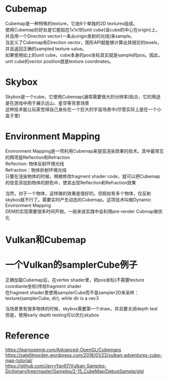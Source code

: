 # Cubemap
Cubemap是一种特殊的texture，它由6个单独的2D textures组成。  
使用Cubemap的好处是它能贴在1x1x1的unit cube(该cube的中心在origin)上，并且用一个Direction vector(一条从origin发射的光线)来sample。  
当定义了Cubemap和Direction vector，图形API就能够计算出其相交的texels，并且返回正确的sampled texture value。  
如果使用如上的unit cube，cube本身的pos坐标其实就是sample的pos。因此，unit cube的vector position就是texture coordinates。  


# Skybox
Skybox是一个cube，它使用Cubemap(通常需要很大的分辨率)贴合，它的用途是在游戏中用于展示远山、星空等背景场景  
这种技术能让玩家觉得自己身处在一个巨大的宇宙场景中(尽管实际上是在一个小盒子里)  


# Environment Mapping
Environment Mapping是一项利用Cubemap来提高渲染效果的技术。其中最常见的两项是Reflection和Refraction  
Reflection: 物体反射环境光线  
Refraction：物体折射环境光线  
只要在渲染物体的时候，稍微修改fragment shader code，就可以把Cubemap的信息添加到物体的颜色中，使其出现Reflection和Refraction效果  

当然，对于一个物体，这样做的效果是很好的。但假如有多个物体，仅反射skybox就不行了。需要实时产生动态的Cubemap。这项技术叫做Dynamic Environment Mapping  
DEM的实现需要很多时间开销，一般来说实践中会利用pre-render Cubmap做优化  


# Vulkan和Cubemap



# 一个Vulkan的samplerCube例子
正确加载Cubemap后，在vertex shader里，把pos坐标(不需要texture coordiante坐标)传给fragment shader  
在fragment shader里使用samplerCube而不是sampler2D来采样：  
texture(samplerCube, dir), while dir is a vec3  

当场景里有很多物体的时候，skybox需要第一个draw，并且要关闭depth test  
但是，使用early depth testing可以优化skybox  



# Reference
https://learnopengl.com/Advanced-OpenGL/Cubemaps  
https://satellitnorden.wordpress.com/2018/01/23/vulkan-adventures-cube-map-tutorial/  
https://github.com/JerryYan97/Vulkan-Samples-Dictionary/tree/master/Samples/2-15_CubeMap/DebugSample/glsl  
